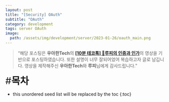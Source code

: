 ```yaml
---
layout: post
title: "[Security] OAuth"
subtitle: "OAuth"
category: development
tags: server OAuth
image:
  path: /assets/img/development/server/2023-01-26/oauth_main.png
---
```


> “해당 포스팅은 **우아한Tech**의 [**[10분 테코톡] 🤠루피의 인증과 인가**](https://www.youtube.com/watch?v=JZgD8aPkHSc&t=130s)의 영상을 기반으로 포스팅하였습니다. 또한 설명이 너무 잘되어었어 복습하고자 글로 남깁니다. 영상을 제작해주신 **우아한Tech**와 **루피**님에게 감사드립니다.”

<span style="font-size:30px;">\#**목차**</span>

* this unordered seed list will be replaced by the toc
{:toc}